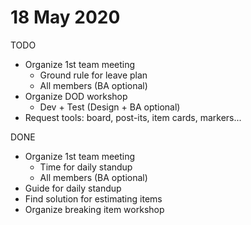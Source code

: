# 18 May 2020
TODO
- Organize 1st team meeting
  - Ground rule for leave plan
  - All members (BA optional)
- Organize DOD workshop
  - Dev + Test (Design + BA optional)
- Request tools: board, post-its, item cards, markers...


DONE
- Organize 1st team meeting
  - Time for daily standup
  - All members (BA optional)
- Guide for daily standup
- Find solution for estimating items
- Organize breaking item workshop
